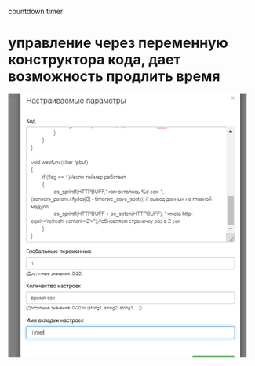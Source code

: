 countdown timer

управление через переменную конструктора кода, дает возможность продлить время
==============================================================================

![countdown timer](Screenshot_1.png "countdown timer")